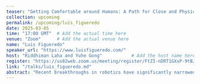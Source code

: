 ```yaml
---
teaser: "Getting Comfortable around Humans: A Path for Close and Physical Human-Robot Collaboration"
collection: upcoming
permalink: /upcoming/luis_figueredo
date: 2025-03-05
time: "17:00 GMT"  # Add the actual time here
venue: "Zoom"      # Add the actual venue here
name: "Luis Figueredo"
speaker_url: "https://www.luisfigueredo.com/"
host: "Riddhiman Laha and Yuhe Gong"           # Add the host name here
register: "https://us02web.zoom.us/meeting/register/FtZI-nDRT1GXxP-9tBJgEQ" # Add registration link if available
link: "/talks/luis_figueredo.md"
abstract: "Recent breakthroughs in robotics have significantly narrowed the gap between humans and robots. However, the integration of robots into environments that require close co-existence or physical interaction with humans remains largely underdeveloped. Achieving a human-like level collaboration in such close scenarios requires seamless communication and mutual understanding of each other's abilities—qualities essential to any safe and effective teamwork."
---
```

